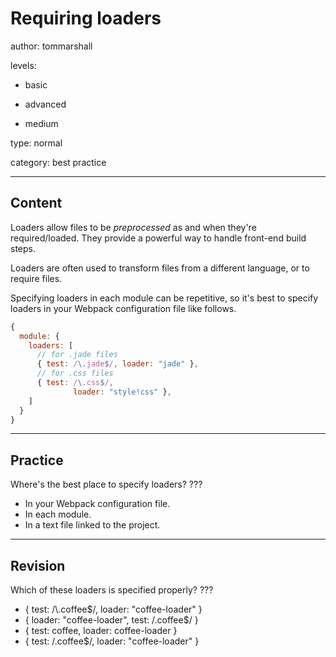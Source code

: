 # Requiring loaders
author: tommarshall

levels:

  - basic

  - advanced

  - medium

type: normal

category: best practice

---
## Content

Loaders allow files to be *preprocessed* as and when they're required/loaded. They provide a powerful way to handle front-end build steps.

Loaders are often used to transform files from a different language, or to require files.

Specifying loaders in each module can be repetitive, so it's best to specify loaders in your Webpack configuration file like follows.

```javaScript
{
  module: {
    loaders: [
      // for .jade files
      { test: /\.jade$/, loader: "jade" },
      // for .css files
      { test: /\.css$/, 
              loader: "style!css" },
    ]
  }
}
```

---
## Practice

Where's the best place to specify loaders? ???

* In your Webpack configuration file.
* In each module.
* In a text file linked to the project.

---
## Revision

Which of these loaders is specified properly? ???
* { test: /\\.coffee$/, loader: "coffee-loader" }
* { loader: "coffee-loader", test: /\.coffee$/ }
* { test: coffee, loader: coffee-loader }
* { test: /.coffee$/, loader: "coffee-loader" }